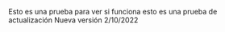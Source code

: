 Esto es una prueba para ver si funciona
esto es una prueba de actualización 
Nueva versión 2/10/2022
